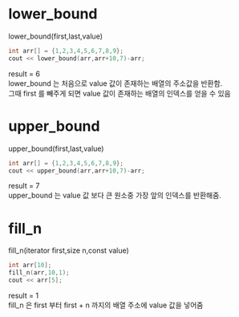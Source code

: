 # lower_bound
lower_bound(first,last,value)
~~~cpp
int arr[] = {1,2,3,4,5,6,7,8,9};
cout << lower_bound(arr,arr+10,7)-arr;
~~~
result = 6<br>
lower_bound 는 처음으로 value 값이 존재하는 배열의 주소값을 반환함.<br>
그때 first 를 빼주게 되면 value 값이 존재하는 배열의 인덱스를 얻을 수 있음

# upper_bound
upper_bound(first,last,value)
~~~cpp
int arr[] = {1,2,3,4,5,6,7,8,9};
cout << upper_bound(arr,arr+10,7)-arr;
~~~
result = 7<br>
upper_bound 는 value 값 보다 큰 원소중 가장 앞의 인덱스를 반환해줌.

# fill_n
fill_n(iterator first,size n,const value)
~~~cpp
int arr[10];
fill_n(arr,10,1);
cout << arr[5];
~~~
result = 1<br>
fill_n 은 first 부터 first + n 까지의 배열 주소에 value 값을 넣어줌
